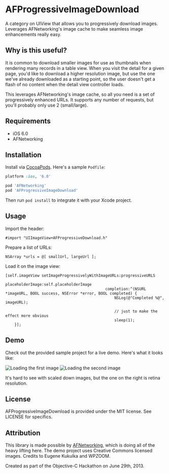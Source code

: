# AFProgressiveImageDownload

A category on UIView that allows you to progressively download images. Leverages AFNetworking's image cache to make seamless image enhancements really easy.

## Why is this useful?

It is common to download smaller images for use as thumbnails when rendering many records in a table view.  When you visit the detail for a given page, you'd like to download a higher resolution image, but use the one we've already downloaded as a starting point, so the user doesn't get a flash of no content when the detail view controller loads.

This leverages AFNetworking's image cache, so all you need is a set of progressively enhanced URLs.  It supports any number of requests, but you'll probably only use 2 (small/large).

## Requirements

- iOS 6.0
- AFNetworking

## Installation

Install via [CocoaPods](http://cocoapods.org).  Here's a sample `Podfile`:

````ruby
platform :ios, '6.0'

pod 'AFNetworking'
pod 'AFProgressiveImageDownload'
````

Then run `pod install` to integrate it with your Xcode project.

## Usage

Import the header:

````objc
#import "UIImageView+AFProgressiveDownload.h"
````

Prepare a list of URLs:

````objc
NSArray *urls = @[ smallUrl, largeUrl ];
````

Load it on the image view:

````objc
[self.imageView setImageProgressivelyWithImageURLs:progressiveURLS
                                      placeholderImage:self.placeholderImage
                                            completion:^(NSURL *imageURL, BOOL success, NSError *error, BOOL completed) {
                                                NSLog(@"Completed %@", imageURL);

                                                // just to make the effect more obvious
                                                sleep(1);
    }];
````

## Demo

Check out the provided sample project for a live demo.  Here's what it looks like:

![Loading the first image](https://benpublic.s3.amazonaws.com/afprogressivedownload-1.png) ![Loading the second image](https://benpublic.s3.amazonaws.com/afprogressivedownload-2.png)

It's hard to see with scaled down images, but the one on the right is retina resolution.

## License

AFProgressiveImageDownload is provided under the MIT license.  See LICENSE for specifics.

## Attribution

This library is made possible by [AFNetworking](http://afnetworking.com), which is doing all of the heavy lifting here.  The demo project uses Creative Commons licensed images.  Credits to Eugene Kukulka and WPZOOM.

Created as part of the Objective-C Hackathon on June 29th, 2013.
